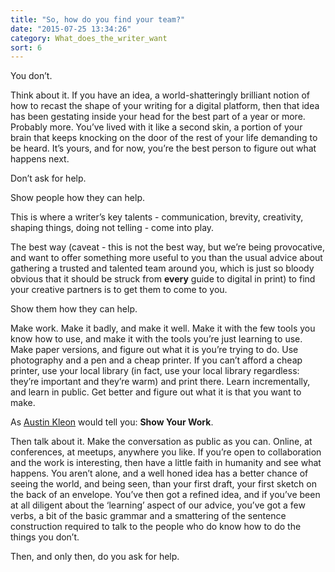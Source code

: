 ```yaml
---
title: "So, how do you find your team?"
date: "2015-07-25 13:34:26"
category: What_does_the_writer_want
sort: 6
---
```


You don’t.

Think about it. If you have an idea, a world-shatteringly brilliant
notion of how to recast the shape of your writing for a digital
platform, then that idea has been gestating inside your head for the
best part of a year or more. Probably more. You’ve lived with it like a
second skin, a portion of your brain that keeps knocking on the door of
the rest of your life demanding to be heard. It’s yours, and for now,
you’re the best person to figure out what happens next.

Don’t ask for help.

Show people how they can help.

This is where a writer’s key talents - communication, brevity,
creativity, shaping things, doing not telling - come into play.

The best way (caveat - this is not the best way, but we’re being
provocative, and want to offer something more useful to you than the
usual advice about gathering a trusted and talented team around you,
which is just so bloody obvious that it should be struck from **every**
guide to digital in print) to find your creative partners is to get them
to come to you.

Show them how they can help.

Make work. Make it badly, and make it well. Make it with the few tools
you know how to use, and make it with the tools you’re just learning to
use. Make paper versions, and figure out what it is you’re trying to do.
Use photography and a pen and a cheap printer. If you can’t afford a
cheap printer, use your local library (in fact, use your local library
regardless: they’re important and they’re warm) and print there. Learn
incrementally, and learn in public. Get better and figure out what it is
that you want to make.

As [Austin Kleon](http://austinkleon.com/) would tell you: **Show Your Work**.

Then talk about it. Make the conversation as public as you can. Online,
at conferences, at meetups, anywhere you like. If you’re open to
collaboration and the work is interesting, then have a little faith in
humanity and see what happens. You aren’t alone, and a well honed idea
has a better chance of seeing the world, and being seen, than your first
draft, your first sketch on the back of an envelope. You’ve then got a
refined idea, and if you’ve been at all diligent about the ‘learning’
aspect of our advice, you’ve got a few verbs, a bit of the basic grammar
and a smattering of the sentence construction required to talk to the
people who do know how to do the things you don’t.

Then, and only then, do you ask for help.
